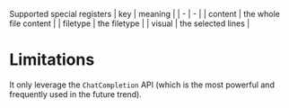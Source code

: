 


Supported special registers
| key      | meaning                |
| -        | -                      |
| content  | the whole file content |
| filetype | the filetype           |
| visual   | the selected lines     |


# Limitations

It only leverage the `ChatCompletion` API (which is the most powerful and frequently used in the future trend).
